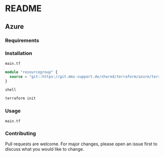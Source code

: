 # README

## Azure

### Requirements

### Installation

`main.tf`

```terraform
module "resourcegroup" {
  source = "git::https://git.mms-support.de/shared/terraform/azure/terraform-resourcegroup.git?ref=0.0.1"
}
```

`shell`

```bash
terraform init
```

### Usage

`main.tf`

### Contributing

Pull requests are welcome. For major changes, please open an issue first to discuss what you would like to change.
